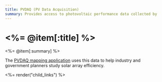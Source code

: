 ```yaml
---
title: PVDAQ (PV Data Acquisition)
summary: Provides access to photovoltaic performance data collected by NREL for systems throughout the country.
---
```


# <%= @item[:title] %>
<%= @item[:summary] %>

The [PVDAQ mapping application](http://maps.nrel.gov/pvdaq) uses this data to help industry and government planners study solar array efficiency.

<%= render("child_links") %>
